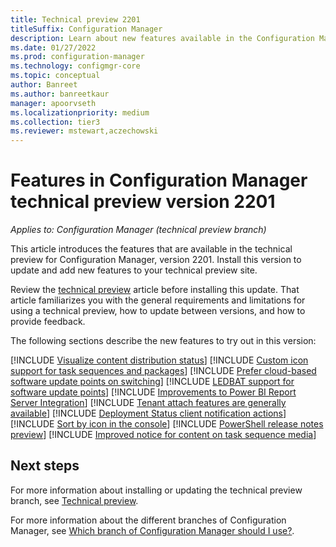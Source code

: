 ```yaml
---
title: Technical preview 2201
titleSuffix: Configuration Manager
description: Learn about new features available in the Configuration Manager technical preview branch version 2201.
ms.date: 01/27/2022
ms.prod: configuration-manager
ms.technology: configmgr-core
ms.topic: conceptual
author: Banreet
ms.author: banreetkaur
manager: apoorvseth
ms.localizationpriority: medium
ms.collection: tier3
ms.reviewer: mstewart,aczechowski
---
```


# Features in Configuration Manager technical preview version 2201

*Applies to: Configuration Manager (technical preview branch)*

This article introduces the features that are available in the technical preview for Configuration Manager, version 2201. Install this version to update and add new features to your technical preview site.<!-- baseline only statement: When you install a new technical preview site, this release is also available as a baseline version.-->

Review the [technical preview](../technical-preview.md) article before installing this update. That article familiarizes you with the general requirements and limitations for using a technical preview, how to update between versions, and how to provide feedback.

The following sections describe the new features to try out in this version:

<!-- [!INCLUDE [Example feature name](includes/2201/1234567.md)] -->

[!INCLUDE [Visualize content distribution status](includes/2201/9495651.md)]
[!INCLUDE [Custom icon support for task sequences and packages](includes/2201/12486335.md)]
[!INCLUDE [Prefer cloud-based software update points on switching](includes/2201/7759984.md)]
[!INCLUDE [LEDBAT support for software update points](includes/2201/4639895.md)]
[!INCLUDE [Improvements to Power BI Report Server Integration](includes/2201/12487076.md)]
[!INCLUDE [Tenant attach features are generally available](includes/2201/6374854.md)]
[!INCLUDE [Deployment Status client notification actions](includes/2201/7079837.md)]
[!INCLUDE [Sort by icon in the console](includes/2201/3877839.md)]
[!INCLUDE [PowerShell release notes preview](includes/2201/12654996.md)]
[!INCLUDE [Improved notice for content on task sequence media](includes/2201/12895956.md)]

<!-- ## General known issues  -->
 
<!--  [!INCLUDE [11018755](includes/2112/known-issue-11018755.md)] -->


## Next steps

For more information about installing or updating the technical preview branch, see [Technical preview](../technical-preview.md).

For more information about the different branches of Configuration Manager, see [Which branch of Configuration Manager should I use?](../../understand/which-branch-should-i-use.md).

